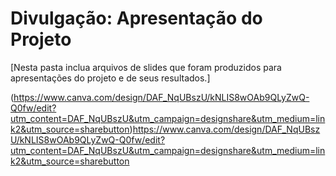 # Divulgação: Apresentação do Projeto

[Nesta pasta inclua arquivos de slides que foram produzidos para apresentações do projeto e de seus resultados.]

(https://www.canva.com/design/DAF_NqUBszU/kNLIS8wOAb9QLyZwQ-Q0fw/edit?utm_content=DAF_NqUBszU&utm_campaign=designshare&utm_medium=link2&utm_source=sharebutton)https://www.canva.com/design/DAF_NqUBszU/kNLIS8wOAb9QLyZwQ-Q0fw/edit?utm_content=DAF_NqUBszU&utm_campaign=designshare&utm_medium=link2&utm_source=sharebutton

